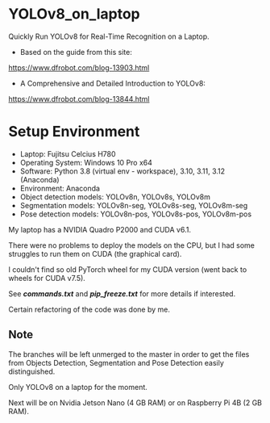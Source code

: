 # YOLOv8_on_laptop
Quickly Run YOLOv8 for Real-Time Recognition on a Laptop.

* Based on the guide from this site:

<https://www.dfrobot.com/blog-13903.html>

* A Comprehensive and Detailed Introduction to YOLOv8:

<https://www.dfrobot.com/blog-13844.html>

## 

# Setup Environment
* Laptop: Fujitsu Celcius H780
* Operating System: Windows 10 Pro x64
* Software: Python 3.8 (virtual env - workspace), 3.10, 3.11, 3.12 (Anaconda)
* Environment: Anaconda
* Object detection models: YOLOv8n, YOLOv8s, YOLOv8m
* Segmentation models: YOLOv8n-seg, YOLOv8s-seg, YOLOv8m-seg
* Pose detection models: YOLOv8n-pos, YOLOv8s-pos, YOLOv8m-pos

My laptop has a NVIDIA Quadro P2000 and CUDA v6.1.

There were no problems to deploy the models on the CPU, but I had some struggles to run them on CUDA (the graphical card).

I couldn't find so old PyTorch wheel for my CUDA version (went back to wheels for CUDA v7.5).

See **_commands.txt_** and **_pip_freeze.txt_** for more details if interested.

Certain refactoring of the code was done by me.

## Note

The branches will be left unmerged to the master in order to get the files from Objects Detection, Segmentation and Pose Detection easily distinguished.

Only YOLOv8 on a laptop for the moment.

Next will be on Nvidia Jetson Nano (4 GB RAM) or on Raspberry Pi 4B (2 GB RAM).
